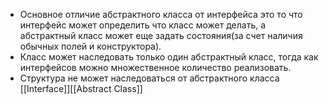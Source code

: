  - Основное отличие абстрактного класса от интерфейса  это то что интерфейс может определить что класс может делать, а абстрактный класс может еще задать состояния(за счет наличия обычных полей и конструктора).
 - Класс может наследовать только один абстрактный класс, тогда как интерфейсов можно множественное количество реализовать.
 - Структура не может наследоваться от абстрактного класса
 [[Interface]][[Abstract Class]]